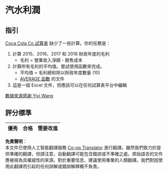 <!--
CO_OP_TRANSLATOR_METADATA:
{
  "original_hash": "f824bfdb8b12d33293913f76f5c787c5",
  "translation_date": "2025-08-25T16:36:25+00:00",
  "source_file": "2-Working-With-Data/06-non-relational/assignment.md",
  "language_code": "hk"
}
-->
# 汽水利潤

## 指引

[Coca Cola Co 試算表](../../../../2-Working-With-Data/06-non-relational/CocaColaCo.xlsx) 缺少了一些計算。你的任務是：

1. 計算 2015、2016、2017 和 2018 財政年度的毛利
    - 毛利 = 營業收入淨額 - 銷售成本
1. 計算所有毛利的平均值。嘗試使用函數來完成。
    - 平均值 = 毛利總和除以財政年度數量 (10)
    - [AVERAGE 函數](https://support.microsoft.com/en-us/office/average-function-047bac88-d466-426c-a32b-8f33eb960cf6) 的文件
1. 這是一個 Excel 文件，但應該可以在任何試算表平台中編輯

[數據來源感謝 Yiyi Wang](https://www.kaggle.com/yiyiwang0826/cocacola-excel)

## 評分標準

優秀 | 合格 | 需要改進
--- | --- | --- |

**免責聲明**：  
本文件已使用人工智能翻譯服務 [Co-op Translator](https://github.com/Azure/co-op-translator) 進行翻譯。雖然我們致力於提供準確的翻譯，但請注意，自動翻譯可能包含錯誤或不準確之處。原始語言的文件應被視為具權威性的來源。對於重要信息，建議使用專業的人類翻譯。我們對因使用此翻譯而引起的任何誤解或錯誤解釋概不負責。